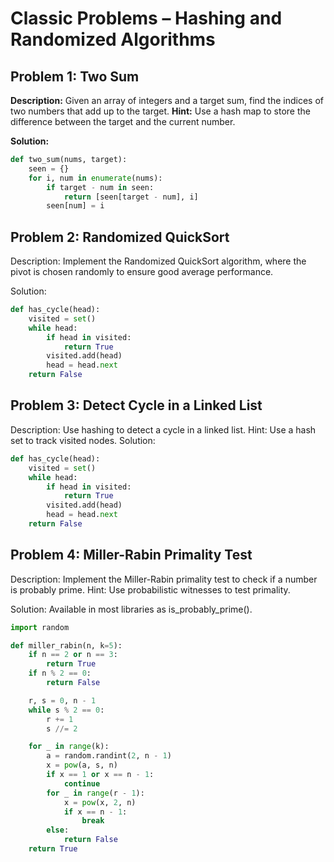 # Classic Problems – Hashing and Randomized Algorithms

## Problem 1: Two Sum
**Description:** Given an array of integers and a target sum, find the indices of two numbers that add up to the target.
**Hint:** Use a hash map to store the difference between the target and the current number.

**Solution:**
```python
def two_sum(nums, target):
    seen = {}
    for i, num in enumerate(nums):
        if target - num in seen:
            return [seen[target - num], i]
        seen[num] = i
```

## Problem 2: Randomized QuickSort

Description: Implement the Randomized QuickSort algorithm, where the pivot is chosen randomly to ensure good average performance.

Solution:

```python
def has_cycle(head):
    visited = set()
    while head:
        if head in visited:
            return True
        visited.add(head)
        head = head.next
    return False

```


## Problem 3: Detect Cycle in a Linked List

Description: Use hashing to detect a cycle in a linked list.
Hint: Use a hash set to track visited nodes.
Solution:

```python
def has_cycle(head):
    visited = set()
    while head:
        if head in visited:
            return True
        visited.add(head)
        head = head.next
    return False
```
## Problem 4: Miller-Rabin Primality Test

Description: Implement the Miller-Rabin primality test to check if a number is probably prime.
Hint: Use probabilistic witnesses to test primality.

Solution: Available in most libraries as is_probably_prime().

```python
import random

def miller_rabin(n, k=5):
    if n == 2 or n == 3:
        return True
    if n % 2 == 0:
        return False

    r, s = 0, n - 1
    while s % 2 == 0:
        r += 1
        s //= 2

    for _ in range(k):
        a = random.randint(2, n - 1)
        x = pow(a, s, n)
        if x == 1 or x == n - 1:
            continue
        for _ in range(r - 1):
            x = pow(x, 2, n)
            if x == n - 1:
                break
        else:
            return False
    return True
```

